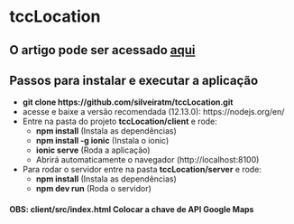 # tccLocation

<h2>O artigo pode ser acessado <a href='https://drive.google.com/open?id=1q4iGM9SdhL_NXhK3IUSieEAyrA-wmJxH'>aqui</a></h2>

<h2> Passos para instalar e executar a aplicação </h3>

<ul>
  <li><b>git clone https://github.com/silveiratm/tccLocation.git</b></li>
  <li>acesse e baixe a versão recomendada (12.13.0): https://nodejs.org/en/ </li>
  <li>Entre na pasta do projeto <b>tccLocation/client</b> e rode:
    <ul>
      <li><b>npm install</b> (Instala as dependências)</li>
      <li><b>npm install -g ionic</b> (Instala o ionic)</li>
      <li><b>ionic serve</b> (Roda a aplicação)</li>
      <li>Abrirá automaticamente o navegador (http://localhost:8100)</li>
    </ul>
  </li>
  <li>Para rodar o servidor entre na pasta <b>tccLocation/server</b> e rode:
    <ul>
      <li><b>npm install</b> (Instala as dependências)</li>
        <li><b>npm dev run</b> (Roda o servidor)</li>
    </ul>
  </li>
</ul>

<h4>
    OBS: <b>client/src/index.html</b> Colocar a chave de API Google Maps <br/>
</h4>












